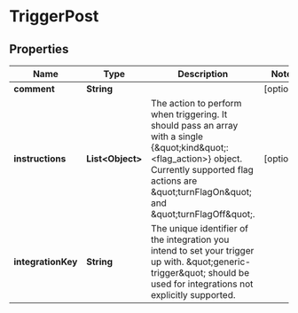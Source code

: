 

# TriggerPost


## Properties

Name | Type | Description | Notes
------------ | ------------- | ------------- | -------------
**comment** | **String** |  |  [optional]
**instructions** | **List&lt;Object&gt;** | The action to perform when triggering. It should pass an array with a single {\&quot;kind\&quot;: &lt;flag_action&gt;} object. Currently supported flag actions are \&quot;turnFlagOn\&quot; and \&quot;turnFlagOff\&quot;. |  [optional]
**integrationKey** | **String** | The unique identifier of the integration you intend to set your trigger up with. \&quot;generic-trigger\&quot; should be used for integrations not explicitly supported. | 



